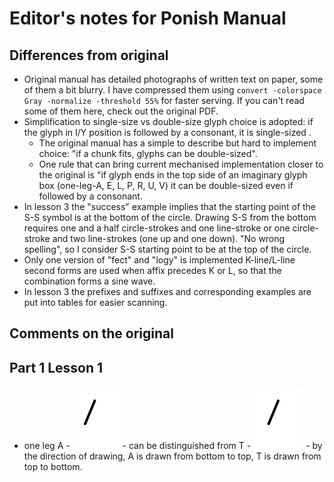 # Editor's notes for Ponish Manual

## Differences from original

- Original manual has detailed photographs of written text on paper, some of
  them a bit blurry. I have compressed them using
  `convert -colorspace Gray -normalize -threshold 55%` for faster serving.
  If you can't read some of them here, check out the original PDF.
- Simplification to single-size vs double-size glyph choice is adopted: if the
  glyph in I/Y position is followed by a consonant, it is single-sized .
  - The original manual has a simple to describe but hard to implement choice:
    "if a chunk fits, glyphs can be double-sized".
  - One rule that can bring current mechanised implementation closer to the
    original is "if glyph ends in the top side of an imaginary glyph box
    (one-leg-A, E, L, P, R, U, V) it can be double-sized even if followed by a
    consonant.
- In lesson 3 the "success" example implies that the starting point of the S-S
  symbol is at the bottom of the circle. Drawing S-S from the bottom requires
  one and a half circle-strokes and one line-stroke or one circle-stroke and two
  line-strokes (one up and one down). "No wrong spelling", so I consider S-S
  starting point to be at the top of the circle.
- Only one version of "fect" and "logy" is implemented K-line/L-line second
  forms are used when affix precedes K or L, so that the combination forms a
  sine wave.
- In lesson 3 the prefixes and suffixes and corresponding examples are put into
  tables for easier scanning.

## Comments on the original

## Part 1 Lesson 1

- one leg A - ![A](./manual/alphabet/A-one-leg.svg) - can be distinguished from
  T - ![T](./manual/alphabet/T.svg) - by the direction of drawing, A is drawn
  from bottom to top, T is drawn from top to bottom.
